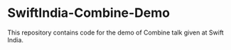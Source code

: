 # SwiftIndia-Combine-Demo
This repository contains code for the demo of Combine talk given at Swift India.
